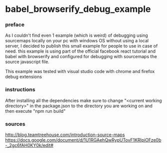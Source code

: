 # babel_browserify_debug_example

### preface
As I couldn't find even 1 example (which is weird) of debugging using sourcemaps locally on your pc with windows OS without using a local server, I decided to publish this small example for people to use in case of need. this example is using part of the official facebook react tutorial and babel with browserify and configured for debugging with sourcemaps the source javascript file.

This example was tested with visual studio code with chrome and firefox debug extensions

### instructions
After installing all the dependencies make sure to change "\<current working directory\>" in the package.json to the directory you are working on and then execute "npm run build"

### sources
http://blog.teamtreehouse.com/introduction-source-maps
https://docs.google.com/document/d/1U1RGAehQwRypUTovF1KRlpiOFze0b-_2gc6fAH0KY0k/edit#
